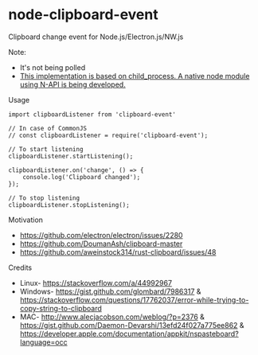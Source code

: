 # node-clipboard-event

Clipboard change event for Node.js/Electron.js/NW.js

Note:

- It's not being polled
- [This implementation is based on child_process. A native node module using N-API is being developed.](https://github.com/sudhakar3697/node-clipboard-event/tree/v2)

Usage

```
import clipboardListener from 'clipboard-event'

// In case of CommonJS
// const clipboardListener = require('clipboard-event');

// To start listening
clipboardListener.startListening();

clipboardListener.on('change', () => {
    console.log('Clipboard changed');
});

// To stop listening
clipboardListener.stopListening();
```

Motivation

- https://github.com/electron/electron/issues/2280
- https://github.com/DoumanAsh/clipboard-master
- https://github.com/aweinstock314/rust-clipboard/issues/48

Credits

- Linux- https://stackoverflow.com/a/44992967
- Windows- https://gist.github.com/glombard/7986317 &
  https://stackoverflow.com/questions/17762037/error-while-trying-to-copy-string-to-clipboard
- MAC- http://www.alecjacobson.com/weblog/?p=2376 &
  https://gist.github.com/Daemon-Devarshi/13efd24f027a775ee862 &
  https://developer.apple.com/documentation/appkit/nspasteboard?language=occ
